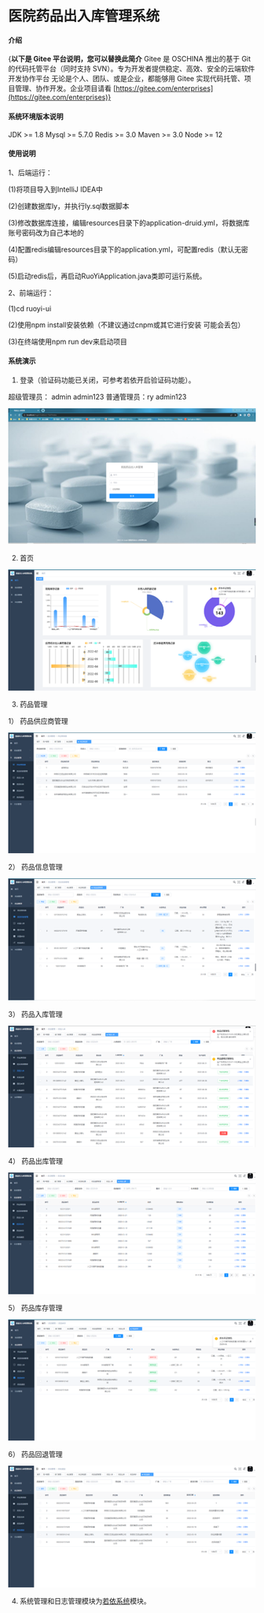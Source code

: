 # 医院药品出入库管理系统

#### 介绍
{**以下是 Gitee 平台说明，您可以替换此简介**
Gitee 是 OSCHINA 推出的基于 Git 的代码托管平台（同时支持 SVN）。专为开发者提供稳定、高效、安全的云端软件开发协作平台
无论是个人、团队、或是企业，都能够用 Gitee 实现代码托管、项目管理、协作开发。企业项目请看 [https://gitee.com/enterprises](https://gitee.com/enterprises)}


#### 系统环境版本说明
JDK >= 1.8 
Mysql >= 5.7.0
Redis >= 3.0
Maven >= 3.0
Node >= 12

#### 使用说明

1、后端运行：

(1)将项目导入到IntelliJ IDEA中

(2)创建数据库ly，并执行ly.sql数据脚本

(3)修改数据库连接，编辑resources目录下的application-druid.yml，将数据库账号密码改为自己本地的

(4)配置redis编辑resources目录下的application.yml，可配置redis（默认无密码）

(5)启动redis后，再启动RuoYiApplication.java类即可运行系统。

2、前端运行：

(1)cd ruoyi-ui

(2)使用npm install安装依赖（不建议通过cnpm或其它进行安装 可能会丢包）

(3)在终端使用npm run dev来启动项目


#### 系统演示

1.  登录（验证码功能已关闭，可参考若依开启验证码功能）。

超级管理员： admin admin123 普通管理员：ry admin123


![输入图片说明](yanshitu/login.png)


2.  首页


![输入图片说明](yanshitu/shouye.png)


3.  药品管理

  1） 药品供应商管理  

![输入图片说明](yanshitu/gongyingshang.png)

  2） 药品信息管理

![输入图片说明](yanshitu/xinxi.png)

  3） 药品入库管理

![输入图片说明](yanshitu/ruku.png)

  4） 药品出库管理

![输入图片说明](yanshitu/chuku.png)

  5） 药品库存管理

![输入图片说明](yanshitu/kucun.png)

  6） 药品回退管理

![输入图片说明](yanshitu/tuihui.png)


4.  系统管理和日志管理模块为[若依系统](http://www.ruoyi.vip/)模块。

